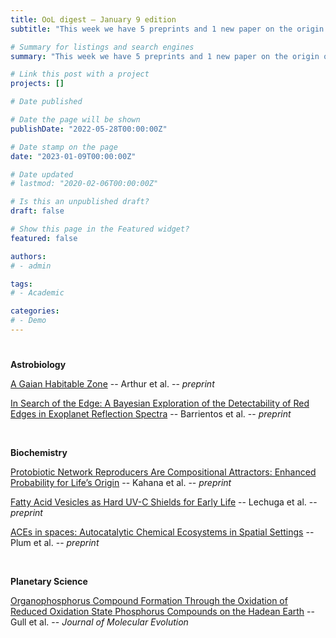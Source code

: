 ```yaml
---
title: OoL digest — January 9 edition
subtitle: "This week we have 5 preprints and 1 new paper on the origin of life. Enjoy!"

# Summary for listings and search engines
summary: "This week we have 5 preprints and 1 new paper on the origin of life. Enjoy!"

# Link this post with a project
projects: []

# Date published

# Date the page will be shown
publishDate: "2022-05-28T00:00:00Z"

# Date stamp on the page
date: "2023-01-09T00:00:00Z"

# Date updated
# lastmod: "2020-02-06T00:00:00Z"

# Is this an unpublished draft?
draft: false

# Show this page in the Featured widget?
featured: false

authors:
# - admin

tags:
# - Academic

categories:
# - Demo
---
```


# <style>
# .article-container{
#     max-width: 1600px !important;
# }
# </style>

**Astrobiology**

[A Gaian Habitable Zone](https://doi.org/10.48550/arXiv.2301.02150) -- Arthur et al. -- *preprint*

[In Search of the Edge: A Bayesian Exploration of the Detectability of Red Edges in Exoplanet Reflection Spectra](https://doi.org/10.48550/arXiv.2301.01775) -- Barrientos et al. -- *preprint*

<br>

**Biochemistry**

[Protobiotic Network Reproducers Are Compositional Attractors: Enhanced Probability for Life’s Origin](https://doi.org/10.2139/ssrn.4317204) -- Kahana et al. -- *preprint*

[Fatty Acid Vesicles as Hard UV-C Shields for Early Life](https://doi.org/10.1101/2023.01.01.522439) -- Lechuga et al. -- *preprint*

[ACEs in spaces: Autocatalytic Chemical Ecosystems in Spatial Settings](http://arxiv.org/abs/2212.14445) -- Plum et al. -- *preprint*

<br>

**Planetary Science**

[Organophosphorus Compound Formation Through the Oxidation of Reduced Oxidation State Phosphorus Compounds on the Hadean Earth](https://doi.org/10.1007/s00239-022-10086-w) -- Gull et al. -- *Journal of Molecular Evolution*

<br>
